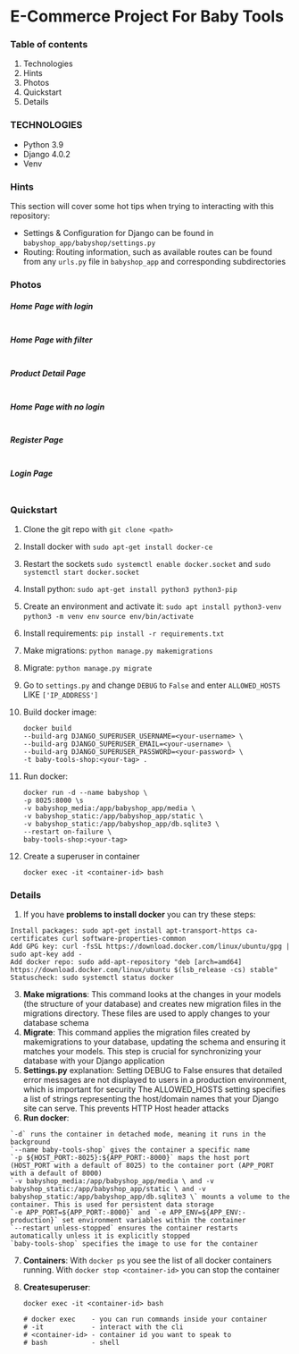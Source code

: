 # E-Commerce Project For Baby Tools

### Table of contents

1. Technologies
2. Hints
3. Photos
4. Quickstart
5. Details

### TECHNOLOGIES

- Python 3.9
- Django 4.0.2
- Venv

### Hints

This section will cover some hot tips when trying to interacting with this repository:

- Settings & Configuration for Django can be found in `babyshop_app/babyshop/settings.py`
- Routing: Routing information, such as available routes can be found from any `urls.py` file in `babyshop_app` and corresponding subdirectories

### Photos

##### Home Page with login

<img alt="" src="https://github.com/MET-DEV/Django-E-Commerce/blob/master/project_images/capture_20220323080815407.jpg"></img>
##### Home Page with filter
<img alt="" src="https://github.com/MET-DEV/Django-E-Commerce/blob/master/project_images/capture_20220323080840305.jpg"></img>
##### Product Detail Page
<img alt="" src="https://github.com/MET-DEV/Django-E-Commerce/blob/master/project_images/capture_20220323080934541.jpg"></img>

##### Home Page with no login
<img alt="" src="https://github.com/MET-DEV/Django-E-Commerce/blob/master/project_images/capture_20220323080953570.jpg"></img>


##### Register Page

<img alt="" src="https://github.com/MET-DEV/Django-E-Commerce/blob/master/project_images/capture_20220323081016022.jpg"></img>


##### Login Page

<img alt="" src="https://github.com/MET-DEV/Django-E-Commerce/blob/master/project_images/capture_20220323081044867.jpg"></img>

### Quickstart

1. Clone the git repo with `git clone <path>`
2. Install docker with `sudo apt-get install docker-ce`
3. Restart the sockets `sudo systemctl enable docker.socket` and `sudo systemctl start docker.socket`
4. Install python: `sudo apt-get install python3 python3-pip`
5. Create an environment and activate it: `sudo apt install python3-venv` `python3 -m venv env` `source env/bin/activate`
6. Install requirements: `pip install -r requirements.txt`
7. Make migrations: `python manage.py makemigrations`
8. Migrate: `python manage.py migrate`
9. Go to `settings.py` and change `DEBUG` to `False` and enter `ALLOWED_HOSTS` LIKE `['IP_ADDRESS']`
10. Build docker image:
    
    ```
    docker build
    --build-arg DJANGO_SUPERUSER_USERNAME=<your-username> \
    --build-arg DJANGO_SUPERUSER_EMAIL=<your-username> \
    --build-arg DJANGO_SUPERUSER_PASSWORD=<your-password> \
    -t baby-tools-shop:<your-tag> .
    ```
    
12. Run docker:
    
    ```
    docker run -d --name babyshop \
    -p 8025:8000 \s
    -v babyshop_media:/app/babyshop_app/media \
    -v babyshop_static:/app/babyshop_app/static \
    -v babyshop_static:/app/babyshop_app/db.sqlite3 \
    --restart on-failure \
    baby-tools-shop:<your-tag>
    ```
    
14. Create a superuser in container
    
    ```
    docker exec -it <container-id> bash
    ```

  

### Details

1. If you have **problems to install docker** you can try these steps:

  ```
  Install packages: sudo apt-get install apt-transport-https ca-certificates curl software-properties-common
  Add GPG key: curl -fsSL https://download.docker.com/linux/ubuntu/gpg | sudo apt-key add -
  Add docker repo: sudo add-apt-repository "deb [arch=amd64] https://download.docker.com/linux/ubuntu $(lsb_release -cs) stable"
  Statuscheck: sudo systemctl status docker
  ```

3. **Make migrations**: This command looks at the changes in your models (the structure of your database) and creates new migration files in the migrations directory. These files are used to apply changes to your database schema
4. **Migrate**: This command applies the migration files created by makemigrations to your database, updating the schema and ensuring it matches your models. This step is crucial for synchronizing your database with your Django application
5. **Settings.py** explanation: 
    Setting DEBUG to False ensures that detailed error messages are not displayed to users in a production environment, which is important for security
    The ALLOWED_HOSTS setting specifies a list of strings representing the host/domain names that your Django site can serve. This prevents HTTP Host header attacks
6. **Run docker**:
   
  ```
  `-d` runs the container in detached mode, meaning it runs in the background
  `--name baby-tools-shop` gives the container a specific name
  `-p ${HOST_PORT:-8025}:${APP_PORT:-8000}` maps the host port (HOST_PORT with a default of 8025) to the container port (APP_PORT with a default of 8000)
  `-v babyshop_media:/app/babyshop_app/media \ and -v babyshop_static:/app/babyshop_app/static \ and -v babyshop_static:/app/babyshop_app/db.sqlite3 \` mounts a volume to the container. This is used for persistent data storage
  `-e APP_PORT=${APP_PORT:-8000}` and `-e APP_ENV=${APP_ENV:-production}` set environment variables within the container
  `--restart unless-stopped` ensures the container restarts automatically unless it is explicitly stopped
  `baby-tools-shop` specifies the image to use for the container
  ```

7. **Containers**: With `docker ps` you see the list of all docker containers running. With `docker stop <container-id>` you can stop the container
8. **Createsuperuser**:
   
    ```
    docker exec -it <container-id> bash

    # docker exec    - you can run commands inside your container
    # -it            - interact with the cli
    # <container-id> - container id you want to speak to
    # bash           - shell
    ```
